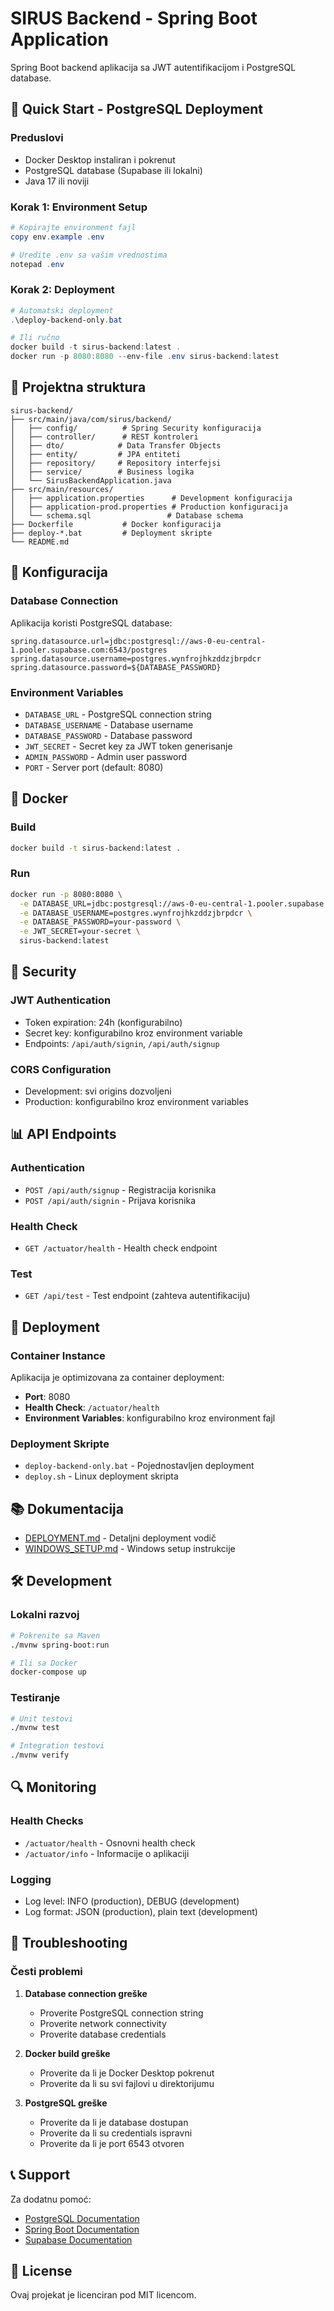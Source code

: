 # SIRUS Backend - Spring Boot Application

Spring Boot backend aplikacija sa JWT autentifikacijom i PostgreSQL database.

## 🚀 Quick Start - PostgreSQL Deployment

### Preduslovi
- Docker Desktop instaliran i pokrenut
- PostgreSQL database (Supabase ili lokalni)
- Java 17 ili noviji

### Korak 1: Environment Setup
```powershell
# Kopirajte environment fajl
copy env.example .env

# Uredite .env sa vašim vrednostima
notepad .env
```

### Korak 2: Deployment
```powershell
# Automatski deployment
.\deploy-backend-only.bat

# Ili ručno
docker build -t sirus-backend:latest .
docker run -p 8080:8080 --env-file .env sirus-backend:latest
```

## 📁 Projektna struktura

```
sirus-backend/
├── src/main/java/com/sirus/backend/
│   ├── config/          # Spring Security konfiguracija
│   ├── controller/      # REST kontroleri
│   ├── dto/            # Data Transfer Objects
│   ├── entity/         # JPA entiteti
│   ├── repository/     # Repository interfejsi
│   ├── service/        # Business logika
│   └── SirusBackendApplication.java
├── src/main/resources/
│   ├── application.properties      # Development konfiguracija
│   ├── application-prod.properties # Production konfiguracija
│   └── schema.sql                 # Database schema
├── Dockerfile           # Docker konfiguracija
├── deploy-*.bat         # Deployment skripte
└── README.md
```

## 🔧 Konfiguracija

### Database Connection
Aplikacija koristi PostgreSQL database:

```properties
spring.datasource.url=jdbc:postgresql://aws-0-eu-central-1.pooler.supabase.com:6543/postgres
spring.datasource.username=postgres.wynfrojhkzddzjbrpdcr
spring.datasource.password=${DATABASE_PASSWORD}
```

### Environment Variables
- `DATABASE_URL` - PostgreSQL connection string
- `DATABASE_USERNAME` - Database username
- `DATABASE_PASSWORD` - Database password
- `JWT_SECRET` - Secret key za JWT token generisanje
- `ADMIN_PASSWORD` - Admin user password
- `PORT` - Server port (default: 8080)

## 🐳 Docker

### Build
```bash
docker build -t sirus-backend:latest .
```

### Run
```bash
docker run -p 8080:8080 \
  -e DATABASE_URL=jdbc:postgresql://aws-0-eu-central-1.pooler.supabase.com:6543/postgres \
  -e DATABASE_USERNAME=postgres.wynfrojhkzddzjbrpdcr \
  -e DATABASE_PASSWORD=your-password \
  -e JWT_SECRET=your-secret \
  sirus-backend:latest
```

## 🔐 Security

### JWT Authentication
- Token expiration: 24h (konfigurabilno)
- Secret key: konfigurabilno kroz environment variable
- Endpoints: `/api/auth/signin`, `/api/auth/signup`

### CORS Configuration
- Development: svi origins dozvoljeni
- Production: konfigurabilno kroz environment variables

## 📊 API Endpoints

### Authentication
- `POST /api/auth/signup` - Registracija korisnika
- `POST /api/auth/signin` - Prijava korisnika

### Health Check
- `GET /actuator/health` - Health check endpoint

### Test
- `GET /api/test` - Test endpoint (zahteva autentifikaciju)

## 🚀 Deployment

### Container Instance
Aplikacija je optimizovana za container deployment:

- **Port**: 8080
- **Health Check**: `/actuator/health`
- **Environment Variables**: konfigurabilno kroz environment fajl

### Deployment Skripte
- `deploy-backend-only.bat` - Pojednostavljen deployment
- `deploy.sh` - Linux deployment skripta

## 📚 Dokumentacija

- [DEPLOYMENT.md](DEPLOYMENT.md) - Detaljni deployment vodič
- [WINDOWS_SETUP.md](WINDOWS_SETUP.md) - Windows setup instrukcije

## 🛠️ Development

### Lokalni razvoj
```bash
# Pokrenite sa Maven
./mvnw spring-boot:run

# Ili sa Docker
docker-compose up
```

### Testiranje
```bash
# Unit testovi
./mvnw test

# Integration testovi
./mvnw verify
```

## 🔍 Monitoring

### Health Checks
- `/actuator/health` - Osnovni health check
- `/actuator/info` - Informacije o aplikaciji

### Logging
- Log level: INFO (production), DEBUG (development)
- Log format: JSON (production), plain text (development)

## 🚨 Troubleshooting

### Česti problemi
1. **Database connection greške**
   - Proverite PostgreSQL connection string
   - Proverite network connectivity
   - Proverite database credentials

2. **Docker build greške**
   - Proverite da li je Docker Desktop pokrenut
   - Proverite da li su svi fajlovi u direktorijumu

3. **PostgreSQL greške**
   - Proverite da li je database dostupan
   - Proverite da li su credentials ispravni
   - Proverite da li je port 6543 otvoren

## 📞 Support

Za dodatnu pomoć:
- [PostgreSQL Documentation](https://www.postgresql.org/docs/)
- [Spring Boot Documentation](https://spring.io/projects/spring-boot)
- [Supabase Documentation](https://supabase.com/docs)

## 📄 License

Ovaj projekat je licenciran pod MIT licencom. 